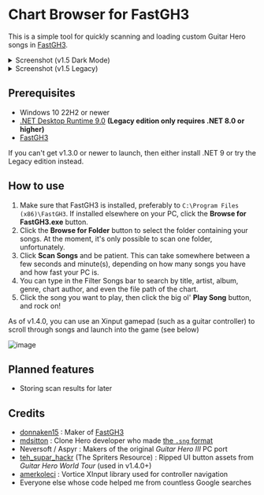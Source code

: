 # Chart Browser for FastGH3
This is a simple tool for quickly scanning and loading custom Guitar Hero songs in [FastGH3](https://github.com/donnaken15/FastGH3).

<details>
  <summary>Screenshot (v1.5 Dark Mode)</summary>

  ![image](https://github.com/user-attachments/assets/d28e8368-00ae-4127-963d-349f6059e27e)

</details>
<details>
<summary>Screenshot (v1.5 Legacy)</summary>
  
  ![image](https://github.com/user-attachments/assets/b65bd85f-0c5a-4ec2-8077-7e54d0ba6037)

</details>

## Prerequisites
- Windows 10 22H2 or newer
- [.NET Desktop Runtime 9.0](https://dotnet.microsoft.com/en-us/download/dotnet/9.0) **(Legacy edition only requires .NET 8.0 or higher)**
- [FastGH3](https://github.com/donnaken15/FastGH3)

If you can't get v1.3.0 or newer to launch, then either install .NET 9 or try the Legacy edition instead.

## How to use

1) Make sure that FastGH3 is installed, preferably to `C:\Program Files (x86)\FastGH3`.  If installed elsewhere on your PC, click the **Browse for FastGH3.exe** button.
2) Click the **Browse for Folder** button to select the folder containing your songs.  At the moment, it's only possible to scan one folder, unfortunately.
3) Click **Scan Songs** and be patient.  This can take somewhere between a few seconds and minute(s), depending on how many songs you have and how fast your PC is.
4) You can type in the Filter Songs bar to search by title, artist, album, genre, chart author, and even the file path of the chart.
5) Click the song you want to play, then click the big ol' **Play Song** button, and rock on!

As of v1.4.0, you can use an Xinput gamepad (such as a guitar controller) to scroll through songs and launch into the game (see below)

![image](https://github.com/user-attachments/assets/73ce51e1-e5dd-4133-8fc5-746741ccc075)

## Planned features
- Storing scan results for later

## Credits
- [donnaken15](https://github.com/donnaken15) : Maker of [FastGH3](https://github.com/donnaken15/FastGH3)
- [mdsitton](https://github.com/mdsitton) : Clone Hero developer who made [the `.sng` format](https://github.com/mdsitton/SngFileFormat)
- Neversoft / Aspyr : Makers of the original *Guitar Hero III* PC port
- [teh_supar_hackr](https://www.spriters-resource.com/pc_computer/guitarheroworldtour/sheet/193359/) (The Spriters Resource) : Ripped UI button assets from *Guitar Hero World Tour* (used in v1.4.0+)
- [amerkoleci](https://github.com/amerkoleci/Vortice.Windows) : Vortice XInput library used for controller navigation
- Everyone else whose code helped me from countless Google searches
